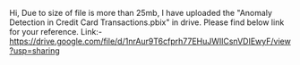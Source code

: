 Hi,
Due to size of file is more than 25mb, I have uploaded the "Anomaly Detection in Credit Card Transactions.pbix" in drive. Please find below link for your reference.
Link:- https://drive.google.com/file/d/1nrAur9T6cfprh77EHuJWIlCsnVDIEwyF/view?usp=sharing
